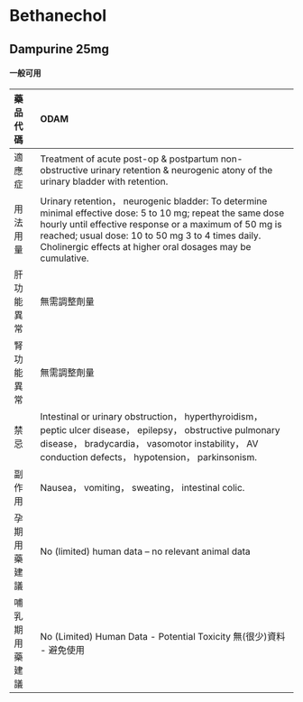 # Bethanechol

## Dampurine 25mg

#### 一般可用

| 藥品代碼       | ODAM                                                                                                                                                                                                                                                                                      |
|:---------------|:------------------------------------------------------------------------------------------------------------------------------------------------------------------------------------------------------------------------------------------------------------------------------------------|
| 適應症         | Treatment of acute post-op & postpartum non-obstructive urinary retention & neurogenic atony of the urinary bladder with retention.                                                                                                                                                       |
| 用法用量       | Urinary retention， neurogenic bladder: To determine minimal effective dose: 5 to 10 mg; repeat the same dose hourly until effective response or a maximum of 50 mg is reached; usual dose: 10 to 50 mg 3 to 4 times daily. Cholinergic effects at higher oral dosages may be cumulative. |
| 肝功能異常     | 無需調整劑量                                                                                                                                                                                                                                                                              |
| 腎功能異常     | 無需調整劑量                                                                                                                                                                                                                                                                              |
| 禁忌           | Intestinal or urinary obstruction， hyperthyroidism， peptic ulcer disease， epilepsy， obstructive pulmonary disease， bradycardia， vasomotor instability， AV conduction defects， hypotension， parkinsonism.                                                                         |
| 副作用         | Nausea， vomiting， sweating， intestinal colic.                                                                                                                                                                                                                                          |
| 孕期用藥建議   | No (limited) human data – no relevant animal data                                                                                                                                                                                                                                         |
| 哺乳期用藥建議 | No (Limited) Human Data - Potential Toxicity 無(很少)資料 - 避免使用                                                                                                                                                                                                                      |


